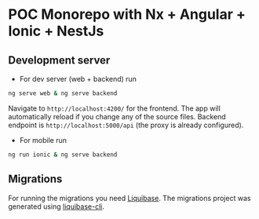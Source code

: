 # POC Monorepo with Nx + Angular + Ionic + NestJs

## Development server

- For dev server (web + backend) run

```bash
ng serve web & ng serve backend
```

Navigate to `http://localhost:4200/` for the frontend. The app will automatically reload if you change any of the source files. Backend endpoint is `http://localhost:5000/api` (the proxy is already configured).

- For mobile run

```bash
ng run ionic & ng serve backend
```

## Migrations

For running the migrations you need [Liquibase](https://www.liquibase.org). The migrations project was generated using [liquibase-cli](https://github.com/JPBlancoDB/liquibase-cli).
